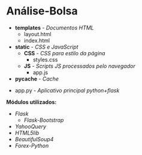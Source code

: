 # Análise-Bolsa

* **templates** - *Documentos HTML*
  - layout.html
  - index.html
* **static** - *CSS e JavaScript*
  * **CSS** - *CSS para estilo da página*
    - styles.css
  * **JS** - *Scripts JS processados pelo navegador*
    - app.js
* **pycache** - *Cache*
- app.py - *Aplicativo principal python+flask*

**Módulos utilizados:**
  * *Flask*
    * *Flask-Bootstrap*
  * *YahooQuery*
  * *HTML5lib*
  * *BeautifulSoup4*
  * *Forex-Python*
